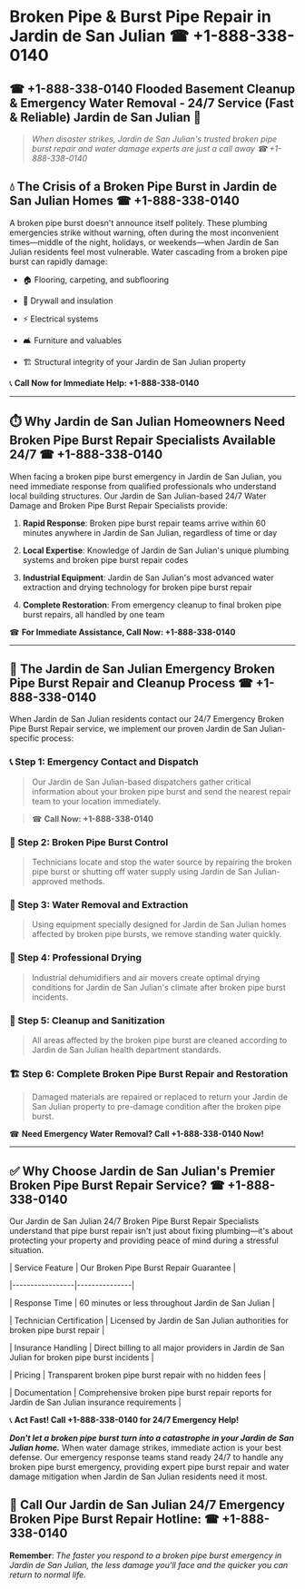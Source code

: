 # Broken Pipe & Burst Pipe Repair in Jardin de San Julian ☎ +1-888-338-0140  
## ☎ +1-888-338-0140 Flooded Basement Cleanup & Emergency Water Removal - 24/7 Service (Fast & Reliable) Jardin de San Julian 🚨  

> *When disaster strikes, Jardin de San Julian's trusted broken pipe burst repair and water damage experts are just a call away ☎ +1-888-338-0140*  

## 💧 The Crisis of a Broken Pipe Burst in Jardin de San Julian Homes ☎ +1-888-338-0140  

A broken pipe burst doesn't announce itself politely. These plumbing emergencies strike without warning, often during the most inconvenient times—middle of the night, holidays, or weekends—when Jardin de San Julian residents feel most vulnerable. Water cascading from a broken pipe burst can rapidly damage:  

* 🏠 Flooring, carpeting, and subflooring  
* 🧱 Drywall and insulation  
* ⚡ Electrical systems  
* 🛋️ Furniture and valuables  
* 🏗️ Structural integrity of your Jardin de San Julian property  

📞 **Call Now for Immediate Help: +1-888-338-0140**  

---  

## ⏱️ Why Jardin de San Julian Homeowners Need Broken Pipe Burst Repair Specialists Available 24/7 ☎ +1-888-338-0140  

When facing a broken pipe burst emergency in Jardin de San Julian, you need immediate response from qualified professionals who understand local building structures. Our Jardin de San Julian-based 24/7 Water Damage and Broken Pipe Burst Repair Specialists provide:  

1. **Rapid Response**: Broken pipe burst repair teams arrive within 60 minutes anywhere in Jardin de San Julian, regardless of time or day  
2. **Local Expertise**: Knowledge of Jardin de San Julian's unique plumbing systems and broken pipe burst repair codes  
3. **Industrial Equipment**: Jardin de San Julian's most advanced water extraction and drying technology for broken pipe burst repair  
4. **Complete Restoration**: From emergency cleanup to final broken pipe burst repairs, all handled by one team  

☎ **For Immediate Assistance, Call Now: +1-888-338-0140**  

---  

## 🔧 The Jardin de San Julian Emergency Broken Pipe Burst Repair and Cleanup Process ☎ +1-888-338-0140  

When Jardin de San Julian residents contact our 24/7 Emergency Broken Pipe Burst Repair service, we implement our proven Jardin de San Julian-specific process:  

### 📞 Step 1: Emergency Contact and Dispatch  
> Our Jardin de San Julian-based dispatchers gather critical information about your broken pipe burst and send the nearest repair team to your location immediately.  
> ☎ **Call Now: +1-888-338-0140**  

### 🚿 Step 2: Broken Pipe Burst Control  
> Technicians locate and stop the water source by repairing the broken pipe burst or shutting off water supply using Jardin de San Julian-approved methods.  

### 🌊 Step 3: Water Removal and Extraction  
> Using equipment specially designed for Jardin de San Julian homes affected by broken pipe bursts, we remove standing water quickly.  

### 💨 Step 4: Professional Drying  
> Industrial dehumidifiers and air movers create optimal drying conditions for Jardin de San Julian's climate after broken pipe burst incidents.  

### 🧼 Step 5: Cleanup and Sanitization  
> All areas affected by the broken pipe burst are cleaned according to Jardin de San Julian health department standards.  

### 🏗️ Step 6: Complete Broken Pipe Burst Repair and Restoration  
> Damaged materials are repaired or replaced to return your Jardin de San Julian property to pre-damage condition after the broken pipe burst.  

☎ **Need Emergency Water Removal? Call +1-888-338-0140 Now!**  

---  

## ✅ Why Choose Jardin de San Julian's Premier Broken Pipe Burst Repair Service? ☎ +1-888-338-0140  

Our Jardin de San Julian 24/7 Broken Pipe Burst Repair Specialists understand that pipe burst repair isn't just about fixing plumbing—it's about protecting your property and providing peace of mind during a stressful situation.  

| Service Feature | Our Broken Pipe Burst Repair Guarantee |  
|-----------------|---------------|  
| Response Time | 60 minutes or less throughout Jardin de San Julian |  
| Technician Certification | Licensed by Jardin de San Julian authorities for broken pipe burst repair |  
| Insurance Handling | Direct billing to all major providers in Jardin de San Julian for broken pipe burst incidents |  
| Pricing | Transparent broken pipe burst repair with no hidden fees |  
| Documentation | Comprehensive broken pipe burst repair reports for Jardin de San Julian insurance requirements |  

📞 **Act Fast! Call +1-888-338-0140 for 24/7 Emergency Help!**  

***Don't let a broken pipe burst turn into a catastrophe in your Jardin de San Julian home.*** When water damage strikes, immediate action is your best defense. Our emergency response teams stand ready 24/7 to handle any broken pipe burst emergency, providing expert pipe burst repair and water damage mitigation when Jardin de San Julian residents need it most.  

## 📱 Call Our Jardin de San Julian 24/7 Emergency Broken Pipe Burst Repair Hotline: ☎ +1-888-338-0140  

**Remember**: *The faster you respond to a broken pipe burst emergency in Jardin de San Julian, the less damage you'll face and the quicker you can return to normal life.*